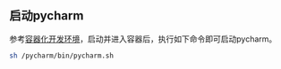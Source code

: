 ## 启动pycharm

参考[容器化开发环境](https://github.com/fanxingzju/docker_development_images/blob/master/docs/容器化开发环境.md)，启动并进入容器后，执行如下命令即可启动pycharm。

```bash
sh /pycharm/bin/pycharm.sh
```
